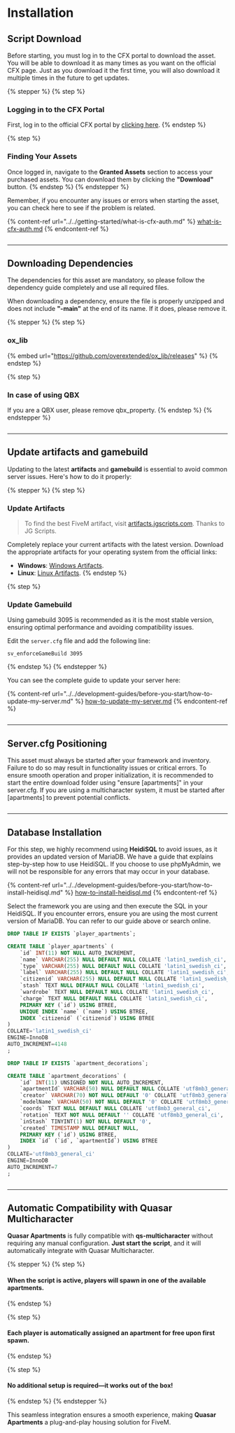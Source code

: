 # Installation

## Script Download

Before starting, you must log in to the CFX portal to download the asset. You will be able to download it as many times as you want on the official CFX page. Just as you download it the first time, you will also download it multiple times in the future to get updates.

{% stepper %}
{% step %}
### Logging in to the CFX Portal

First, log in to the official CFX portal by [clicking here](https://portal.cfx.re/assets/granted-assets).
{% endstep %}

{% step %}
### Finding Your Assets

Once logged in, navigate to the **Granted Assets** section to access your purchased assets. You can download them by clicking the **"Download"** button.
{% endstep %}
{% endstepper %}

Remember, if you encounter any issues or errors when starting the asset, you can check here to see if the problem is related.

{% content-ref url="../../getting-started/what-is-cfx-auth.md" %}
[what-is-cfx-auth.md](../../getting-started/what-is-cfx-auth.md)
{% endcontent-ref %}

<div data-full-width="false"><figure><img src="../../.gitbook/assets/ezgif-5-f03822751d.gif" alt=""><figcaption></figcaption></figure></div>

***

## Downloading Dependencies

The dependencies for this asset are mandatory, so please follow the dependency guide completely and use all required files.

When downloading a dependency, ensure the file is properly unzipped and does not include **"-main"** at the end of its name. If it does, please remove it.

{% stepper %}
{% step %}
### ox\_lib

{% embed url="https://github.com/overextended/ox_lib/releases" %}
{% endstep %}

{% step %}
### In case of using QBX

If you are a QBX user, please remove qbx\_property.
{% endstep %}
{% endstepper %}

<figure><img src="../../.gitbook/assets/ezgif-5-ee6f842765 (1).gif" alt=""><figcaption></figcaption></figure>

***

## Update artifacts and gamebuild

Updating to the latest **artifacts** and **gamebuild** is essential to avoid common server issues. Here's how to do it properly:

{% stepper %}
{% step %}
### Update Artifacts

> To find the best FiveM artifact, visit [artifacts.jgscripts.com](https://artifacts.jgscripts.com). Thanks to JG Scripts.

Completely replace your current artifacts with the latest version. Download the appropriate artifacts for your operating system from the official links:

* **Windows**: [Windows Artifacts](https://runtime.fivem.net/artifacts/fivem/build_server_windows/master/).
* **Linux**: [Linux Artifacts](https://runtime.fivem.net/artifacts/fivem/build_proot_linux/master/).
{% endstep %}

{% step %}
### Update Gamebuild

Using gamebuild 3095 is recommended as it is the most stable version, ensuring optimal performance and avoiding compatibility issues.

Edit the `server.cfg` file and add the following line:

```plaintext
sv_enforceGameBuild 3095
```
{% endstep %}
{% endstepper %}

You can see the complete guide to update your server here:

{% content-ref url="../../development-guides/before-you-start/how-to-update-my-server.md" %}
[how-to-update-my-server.md](../../development-guides/before-you-start/how-to-update-my-server.md)
{% endcontent-ref %}

<figure><img src="../../.gitbook/assets/ezgif-2-2221374386.gif" alt=""><figcaption></figcaption></figure>

***

## Server.cfg Positioning

This asset must always be started after your framework and inventory. Failure to do so may result in functionality issues or critical errors. To ensure smooth operation and proper initialization, it is recommended to start the entire download folder using "ensure \[apartments]" in your server.cfg. If you are using a multicharacter system, it must be started after \[apartments] to prevent potential conflicts.

<figure><img src="../../.gitbook/assets/ezgif-7-18d691812a.gif" alt=""><figcaption></figcaption></figure>

***

## **Database Installation**

For this step, we highly recommend using **HeidiSQL** to avoid issues, as it provides an updated version of MariaDB. We have a guide that explains step-by-step how to use HeidiSQL. If you choose to use phpMyAdmin, we will not be responsible for any errors that may occur in your database.

{% content-ref url="../../development-guides/before-you-start/how-to-install-heidisql.md" %}
[how-to-install-heidisql.md](../../development-guides/before-you-start/how-to-install-heidisql.md)
{% endcontent-ref %}

Select the framework you are using and then execute the SQL in your HeidiSQL. If you encounter errors, ensure you are using the most current version of MariaDB. You can refer to our guide above or search online.

```sql
DROP TABLE IF EXISTS `player_apartments`;

CREATE TABLE `player_apartments` (
	`id` INT(11) NOT NULL AUTO_INCREMENT,
	`name` VARCHAR(255) NULL DEFAULT NULL COLLATE 'latin1_swedish_ci',
	`type` VARCHAR(255) NULL DEFAULT NULL COLLATE 'latin1_swedish_ci',
	`label` VARCHAR(255) NULL DEFAULT NULL COLLATE 'latin1_swedish_ci',
	`citizenid` VARCHAR(255) NULL DEFAULT NULL COLLATE 'latin1_swedish_ci',
	`stash` TEXT NULL DEFAULT NULL COLLATE 'latin1_swedish_ci',
	`wardrobe` TEXT NULL DEFAULT NULL COLLATE 'latin1_swedish_ci',
	`charge` TEXT NULL DEFAULT NULL COLLATE 'latin1_swedish_ci',
	PRIMARY KEY (`id`) USING BTREE,
	UNIQUE INDEX `name` (`name`) USING BTREE,
	INDEX `citizenid` (`citizenid`) USING BTREE
)
COLLATE='latin1_swedish_ci'
ENGINE=InnoDB
AUTO_INCREMENT=4148
;

DROP TABLE IF EXISTS `apartment_decorations`;

CREATE TABLE `apartment_decorations` (
	`id` INT(11) UNSIGNED NOT NULL AUTO_INCREMENT,
	`apartmentId` VARCHAR(50) NULL DEFAULT NULL COLLATE 'utf8mb3_general_ci',
	`creator` VARCHAR(70) NOT NULL DEFAULT '0' COLLATE 'utf8mb3_general_ci',
	`modelName` VARCHAR(50) NOT NULL DEFAULT '0' COLLATE 'utf8mb3_general_ci',
	`coords` TEXT NULL DEFAULT NULL COLLATE 'utf8mb3_general_ci',
	`rotation` TEXT NOT NULL DEFAULT '' COLLATE 'utf8mb3_general_ci',
	`inStash` TINYINT(1) NOT NULL DEFAULT '0',
	`created` TIMESTAMP NULL DEFAULT NULL,
	PRIMARY KEY (`id`) USING BTREE,
	INDEX `id` (`id`, `apartmentId`) USING BTREE
)
COLLATE='utf8mb3_general_ci'
ENGINE=InnoDB
AUTO_INCREMENT=7
;
```

<figure><img src="../../.gitbook/assets/ezgif-7-08fed20fdc (1).gif" alt=""><figcaption></figcaption></figure>

***

## Automatic Compatibility with Quasar Multicharacter

**Quasar Apartments** is fully compatible with **qs-multicharacter** without requiring any manual configuration. **Just start the script**, and it will automatically integrate with Quasar Multicharacter.

{% stepper %}
{% step %}
#### When the script is active, players will **spawn in one of the available apartments**.
{% endstep %}

{% step %}
#### Each player is **automatically assigned an apartment for free** upon first spawn.
{% endstep %}

{% step %}
#### No additional setup is required—**it works out of the box**!
{% endstep %}
{% endstepper %}

This seamless integration ensures a smooth experience, making **Quasar Apartments** a plug-and-play housing solution for FiveM.&#x20;
